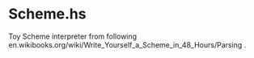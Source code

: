 Scheme.hs
=========

Toy Scheme interpreter from following en.wikibooks.org/wiki/Write_Yourself_a_Scheme_in_48_Hours/Parsing .
